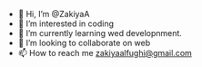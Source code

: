 - 👋 Hi, I’m @ZakiyaA
- 👀 I’m interested in coding
- 🌱 I’m currently learning wed developnment.
- 💞️ I’m looking to collaborate on web 
- 📫 How to reach me zakiyaalfughi@gmail.com

<!---
ZakiyaA/ZakiyaA is a ✨ special ✨ repository because its `README.md` (this file) appears on your GitHub profile.
You can click the Preview link to take a look at your changes.
--->
